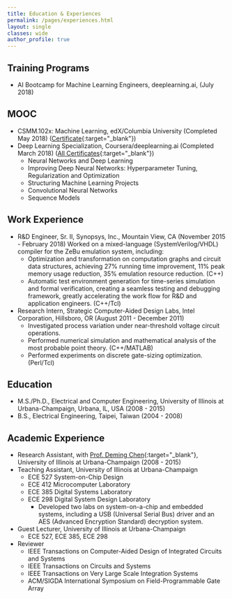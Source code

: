 ```yaml
---
title: Education & Experiences
permalink: /pages/experiences.html
layout: single
classes: wide
author_profile: true
---
```


## Training Programs
- AI Bootcamp for Machine Learning Engineers, deeplearning.ai, (July 2018)

## MOOC
- CSMM.102x: Machine Learning, edX/Columbia University (Completed May 2018) ([Certificate](https://courses.edx.org/certificates/f3fa5973d38f4ea792a6106cf46de430){:target="_blank"})
- Deep Learning Specialization, Coursera/deeplearning.ai (Completed March 2018) ([All Certificates](https://www.coursera.org/account/accomplishments/specialization/EGQ8ZXRUN87M){:target="_blank"})
    - Neural Networks and Deep Learning
    - Improving Deep Neural Networks: Hyperparameter Tuning, Regularization and Optimization
    - Structuring Machine Learning Projects
    - Convolutional Neural Networks
    - Sequence Models

## Work Experience
- R&D Engineer, Sr. II, Synopsys, Inc., Mountain View, CA (November 2015 - February 2018)
    Worked on a mixed-language (SystemVerilog/VHDL) compiler for the ZeBu emulation system, including: 
    - Optimization and transformation on computation graphs and circuit data structures, achieving 27% running time improvement, 11% peak memory usage reduction, 35% emulation resource reduction. (C++)
    - Automatic test environment generation for time-series simulation and formal verification, creating a seamless testing and debugging framework, greatly accelerating the work flow for R&D and application engineers. (C++/Tcl)
- Research Intern, Strategic Computer-Aided Design Labs, Intel Corporation, Hillsboro, OR (August 2011 - December 2011)
    - Investigated process variation under near-threshold voltage circuit operations.
    - Performed numerical simulation and mathematical analysis of the most probable point theory. (C++/MATLAB)
    - Performed experiments on discrete gate-sizing optimization. (Perl/Tcl)

## Education
- M.S./Ph.D., Electrical and Computer Engineering, University of Illinois at Urbana-Champaign, Urbana, IL, USA (2008 - 2015)
- B.S., Electrical Engineering, Taipei, Taiwan (2004 - 2008)

## Academic Experience
- Research Assistant, with [Prof. Deming Chen](http://dchen.ece.illinois.edu/){:target="_blank"}, University of Illinois at Urbana-Champaign (2008 - 2015)
- Teaching Assistant, University of Illinois at Urbana-Champaign
    - ECE 527 System-on-Chip Design
    - ECE 412 Microcomputer Laboratory
    - ECE 385 Digital Systems Laboratory
    - ECE 298 Digital System Design Laboratory
        - Developed two labs on system-on-a-chip and embedded systems, including a USB (Universal Serial Bus) driver and an AES (Advanced Encryption Standard) decryption system.
- Guest Lecturer, University of Illinois at Urbana-Champaign
    - ECE 527, ECE 385, ECE 298
- Reviewer
    - IEEE Transactions on Computer-Aided Design of Integrated Circuits and Systems
    - IEEE Transactions on Circuits and Systems
    - IEEE Transactions on Very Large Scale Integration Systems
    - ACM/SIGDA International Symposium on Field-Programmable Gate Array